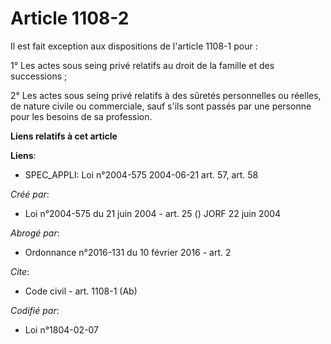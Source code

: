 # Article 1108-2

Il est fait exception aux dispositions de l'article 1108-1 pour : 

1° Les actes sous seing privé relatifs au droit de la famille et des successions ; 

2° Les actes sous seing privé relatifs à des sûretés personnelles ou réelles, de nature civile ou commerciale, sauf s'ils
sont passés par une personne pour les besoins de sa profession.

**Liens relatifs à cet article**

**Liens**:

  - SPEC_APPLI: Loi n°2004-575 2004-06-21 art. 57, art. 58

_Créé par_:

  - Loi n°2004-575 du 21 juin 2004 - art. 25 () JORF 22 juin 2004

_Abrogé par_:

  - Ordonnance n°2016-131 du 10 février 2016 - art. 2

_Cite_:

  - Code civil - art. 1108-1 (Ab)

_Codifié par_:

  - Loi n°1804-02-07
